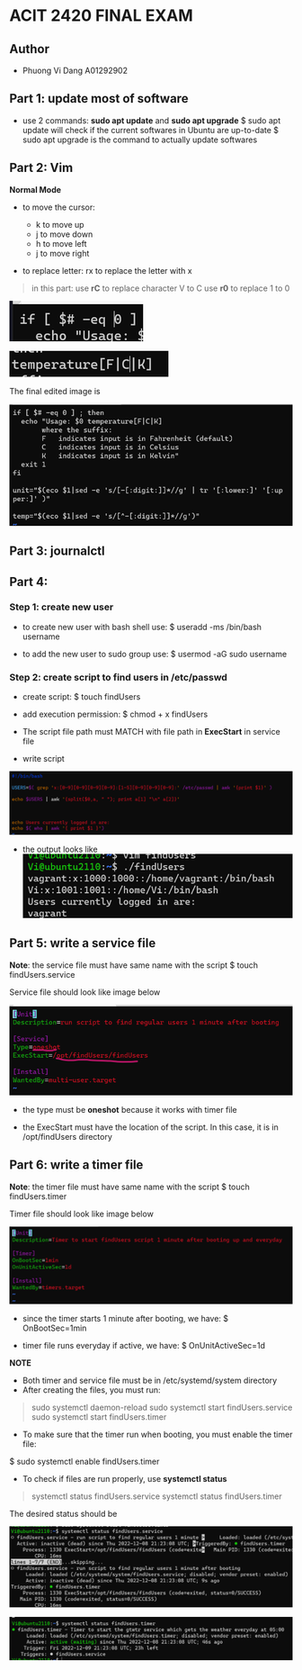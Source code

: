 # ACIT 2420 FINAL EXAM
## Author
* Phuong Vi Dang A01292902

## Part 1: update most of software
* use 2 commands: **sudo apt update** and **sudo apt upgrade**
$ sudo apt update will check if the current softwares in Ubuntu are up-to-date
$ sudo apt upgrade is the command to actually update softwares

## Part 2: Vim
**Normal Mode**
* to move the cursor: 
   * k to move up
   * j to move down
   * h to move left
   * j to move right

* to replace letter:
    rx to replace the letter with x

> in this part:
> use **rC** to replace character V to C
> use **r0** to replace 1 to 0

![image replace 1 to 0](/images/vim-replace-0.png)

![image replace V to C](/images/vim-replace-C.png)

The final edited image is

![image of edited file](/images/vim-file-edited.png)


## Part 3: journalctl

## Part 4: 

### Step 1: create new user
* to create new user with bash shell use: 
$ useradd -ms /bin/bash username

* to add the new user to sudo group use:
$ usermod -aG sudo username

### Step 2: create script to find users in /etc/passwd

* create script:
$ touch findUsers

* add execution permission:
$ chmod + x findUsers

* The script file path must MATCH with file path in **ExecStart** in service file

* write script

![image of script](/images/script.png)

* the output looks like
![img of output](/images/output.png)

## Part 5: write a service file

**Note**: the service file must have same name with the script
$ touch findUsers.service

Service file should look like image below

![image of service file](/images/service-file.png)

* the type must be **oneshot** because it works with timer file

* the ExecStart must have the location of the script. In this case, it is in /opt/findUsers directory

## Part 6: write a timer file

**Note**: the timer file must have same name with the script
$ touch findUsers.timer

Timer file should look like image below

![image of timer file](/images/timer-file.png)

* since the timer starts 1 minute after booting, we have:
$ OnBootSec=1min

* timer file runs everyday if active, we have:
$ OnUnitActiveSec=1d


**NOTE**
* Both timer and service file must be in /etc/systemd/system directory
* After creating the files, you must run:

> sudo systemctl daemon-reload
> sudo systemctl start findUsers.service
> sudo systemctl start findUsers.timer

* To make sure that the timer run when booting, you must enable the timer file:

$ sudo systemctl enable findUsers.timer

* To check if files are run properly, use **systemctl status**

> systemctl status findUsers.service
> systemctl status findUsers.timer

The desired status should be

![image of service file status](/images/service-file-status.png)

![image of timer file status](/images/timer-file-status.png)

